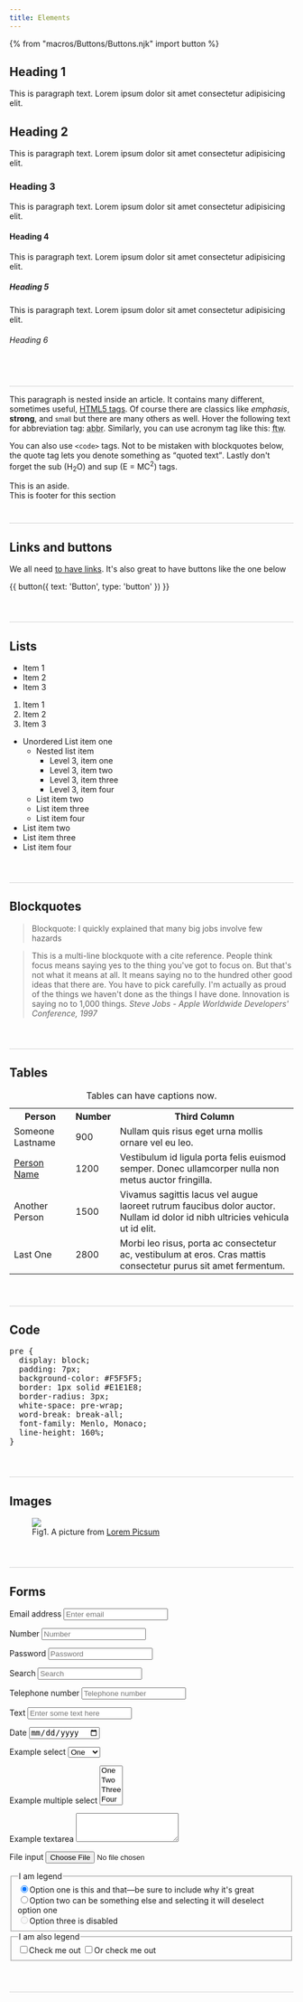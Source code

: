 ```yaml
---
title: Elements
---
```

<style>section {border-bottom: 1px solid lightgray; padding-bottom: 40px;}</style>
<!-- HTML5 Kitchen based on a previous effort by @dbox -->
{% from "macros/Buttons/Buttons.njk" import button %}

<!-- HTML5 Kitchen based on a previous effort by @dbox -->
<section class="flow">
  <h1>Heading 1</h1>
  <p>This is paragraph text. Lorem ipsum dolor sit amet consectetur adipisicing elit.</p>
  <h2>Heading 2</h2>
  <p>This is paragraph text. Lorem ipsum dolor sit amet consectetur adipisicing elit.</p>
  <h3>Heading 3</h3>
  <p>This is paragraph text. Lorem ipsum dolor sit amet consectetur adipisicing elit.</p>
  <h4>Heading 4</h4>
  <p>This is paragraph text. Lorem ipsum dolor sit amet consectetur adipisicing elit.</p>
  <h5>Heading 5</h5>
  <p>This is paragraph text. Lorem ipsum dolor sit amet consectetur adipisicing elit.</p>
  <h6>Heading 6</h5>
</section>

<section class="flow">
  <article>
    <p>This paragraph is nested inside an article. It contains many different, sometimes useful, <a href="https://www.w3schools.com/tags/">HTML5 tags</a>. Of course there are classics like <em>emphasis</em>, <strong>strong</strong>, and <small>small</small> but there are many others as well. Hover the following text for abbreviation tag: <abbr title="abbreviation">abbr</abbr>. Similarly, you can use acronym tag like this: <acronym title="For The Win">ftw</acronym>.</p>
    <p>You can also use <code>&lt;code&gt;</code> tags. Not to be mistaken with blockquotes below, the quote tag lets you denote something as <q>quoted text</q>. Lastly don't forget the sub (H<sub>2</sub>O) and sup (E = MC<sup>2</sup>) tags.</p>
  </article>
  <aside>This is an aside.</aside>
  <footer>This is footer for this section</footer>
</section>


<section class="flow">
  <h2>Links and buttons</h2>
  <p>We all need <a href="https://developer.mozilla.org/en-US/">to have links</a>. It's also great to have buttons like the one below</p>

  {{
    button({
      text: 'Button',
      type: 'button'
    })
  }}
</section>

<section class="flow">
  <h2>Lists</h2>
  <ul>
    <li>Item 1</li>
    <li>Item 2</li>
    <li>Item 3</li>
  </ul>

  <ol>
    <li>Item 1</li>
    <li>Item 2</li>
    <li>Item 3</li>
  </ol>

  <ul>
    <li>Unordered List item one
      <ul>
        <li>Nested list item
          <ul>
            <li>Level 3, item one</li>
            <li>Level 3, item two</li>
            <li>Level 3, item three</li>
            <li>Level 3, item four</li>
          </ul>
        </li>
        <li>List item two</li>
        <li>List item three</li>
        <li>List item four</li>
      </ul>
    </li>
    <li>List item two</li>
    <li>List item three</li>
    <li>List item four</li>
  </ul>
</section>

<section class="flow">
  <h2>Blockquotes</h2>
  <blockquote>
    <p>Blockquote: I quickly explained that many big jobs involve few hazards</p>
  </blockquote>
  <blockquote>
    <p>This is a multi-line blockquote with a cite reference. People think focus means saying yes to the thing you've got to focus on. But that's not what it means at all. It means saying no to the hundred other good ideas that there are. You have to pick carefully. I'm actually as proud of the things we haven't done as the things I have done. Innovation is saying no to 1,000 things.
    <cite>Steve Jobs - Apple Worldwide Developers' Conference, 1997</cite>
    </p>
  </blockquote>
</section>

<section>
  <h2>Tables</h2>
  <table>
    <caption>Tables can have captions now.</caption>
    <tbody>
      <tr>
        <th>Person</th>
        <th>Number</th>
        <th>Third Column</th>
      </tr>
      <tr>
        <td>Someone Lastname</td>
        <td>900</td>
        <td>Nullam quis risus eget urna mollis ornare vel eu leo.</td>
      </tr>
      <tr>
        <td><a href="#">Person Name</a></td>
        <td>1200</td>
        <td>Vestibulum id ligula porta felis euismod semper. Donec ullamcorper nulla non metus auctor fringilla.</td>
      </tr>
      <tr>
        <td>Another Person</td>
        <td>1500</td>
        <td>Vivamus sagittis lacus vel augue laoreet rutrum faucibus dolor auctor. Nullam id dolor id nibh ultricies vehicula ut id elit.</td>
      </tr>
      <tr>
        <td>Last One</td>
        <td>2800</td>
        <td>Morbi leo risus, porta ac consectetur ac, vestibulum at eros. Cras mattis consectetur purus sit amet fermentum.</td>
      </tr>
    </tbody>
  </table>
</section>

<section>
  <h2>Code</h2>
  <pre>
pre {
  display: block;
  padding: 7px;
  background-color: #F5F5F5;
  border: 1px solid #E1E1E8;
  border-radius: 3px;
  white-space: pre-wrap;
  word-break: break-all;
  font-family: Menlo, Monaco;
  line-height: 160%;
}
</pre>
</section>

<section class="flow">
  <h2>Images</h2>
  <figure>
    <img src="https://picsum.photos/id/58/400/300">
    <figcaption>Fig1. A picture from <a href="https://picsum.photos/">Lorem Picsum</a></figcaption>
  </figure>
</section>

<section class="flow">
  <h2>Forms</h2>
  <form class="flow">
    <p>
      <label for="example-input-email">Email address</label>
      <input type="email" id="example-input-email" placeholder="Enter email">
    </p>
    <p>
      <label for="example-input-number">Number</label>
      <input type="number" id="example-input-number" placeholder="Number">
    </p>
    <p>
      <label for="example-input-password">Password</label>
      <input type="password" id="example-input-password" placeholder="Password">
    </p>
    <p>
      <label for="example-input-search">Search</label>
      <input type="search" id="example-input-search" placeholder="Search">
    </p>
    <p>
      <label for="example-input-tel">Telephone number</label>
      <input type="tel" id="example-input-tel" placeholder="Telephone number">
    </p>
    <p>
      <label for="example-input-text">Text</label>
      <input type="text" id="example-input-text" placeholder="Enter some text here">
    </p>
    <p>
      <label for="example-input-date">Date</label>
      <input type="date" id="example-input-date" placeholder="date">
    </p>
    <p>
      <label for="example-select1">Example select</label>
      <select id="example-select1">
        <option>One</option>
        <option>Two</option>
        <option>Three</option>
        <option>Four</option>
        <option>Five</option>
      </select>
    </p>
    <p>
      <label for="example-select2">Example multiple select</label>
      <select multiple id="example-select2">
        <option>One</option>
        <option>Two</option>
        <option>Three</option>
        <option>Four</option>
        <option>Five</option>
      </select>
    </p>
    <p>
      <label for="example-textarea">Example textarea</label>
      <textarea id="example-textarea" rows="3"></textarea>
    </p>
    <p>
      <label for="example-input-file">File input</label>
      <input type="file" id="example-input-file">
    </p>
    <fieldset>
      <legend>I am legend</legend>
      <div>
        <label>
          <input type="radio" name="options-radios" id="optionsR-radios1" value="option1" checked>Option one is this and that&mdash;be sure to include why it's great
        </label>
      </div>
      <div>
        <label>
          <input type="radio" name="options-radios" id="options-radios2" value="option2">Option two can be something else and selecting it will deselect option one
        </label>
      </div>
      <div>
        <label>
          <input type="radio" name="optionsRadios" id="options-radios3" value="option3" disabled>Option three is disabled
        </label>
      </div>
    </fieldset>
    <fieldset>
      <legend>I am also legend</legend>
      <label><input type="checkbox">Check me out</label>
      <label><input type="checkbox">Or check me out</label>
    </fieldset>
  </form>
</section>